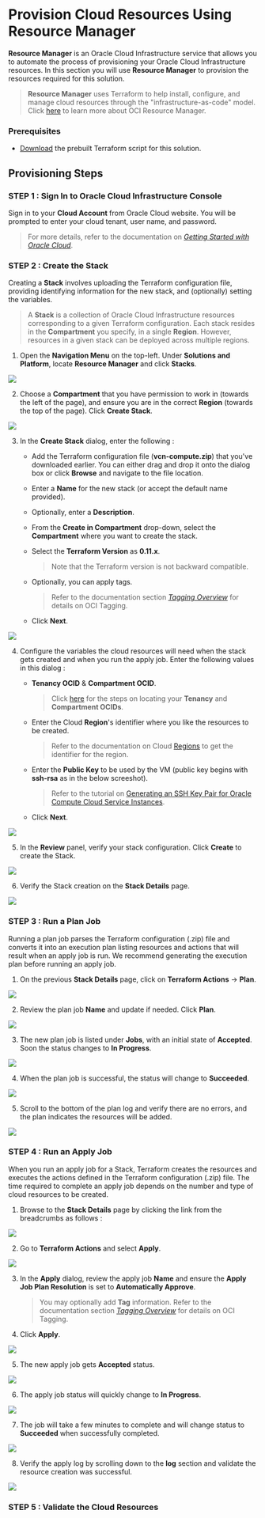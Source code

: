 # Provision Cloud Resources Using Resource Manager

**Resource Manager** is an Oracle Cloud Infrastructure service that allows you to automate the process of provisioning your Oracle Cloud Infrastructure resources. In this section you will use **Resource Manager** to provision the resources required for this solution.

> **Resource Manager** uses Terraform to help install, configure, and manage cloud resources through the "infrastructure-as-code" model. Click [here](https://docs.cloud.oracle.com/en-us/iaas/Content/ResourceManager/Concepts/resourcemanager.htm) to learn more about OCI Resource Manager.

### Prerequisites

* [Download](./tf/vcn-compute.zip) the prebuilt Terraform script for this solution.

## Provisioning Steps

### STEP 1 : Sign In to Oracle Cloud Infrastructure Console

Sign in to your **Cloud Account** from Oracle Cloud website. You will be prompted to enter your cloud tenant, user name, and password.

> For more details, refer to the documentation on [*Getting Started with Oracle Cloud*](https://docs.oracle.com/en/cloud/get-started/subscriptions-cloud/csgsg/sign-your-account-oracle-cloud-website.html).

### STEP 2 : Create the Stack

Creating a **Stack** involves uploading the Terraform configuration file, providing identifying information for the new stack, and (optionally) setting the variables.

> A **Stack** is a collection of Oracle Cloud Infrastructure resources corresponding to a given Terraform configuration. Each stack resides in the **Compartment** you specify, in a single **Region**. However, resources in a given stack can be deployed across multiple regions.

1. Open the **Navigation Menu** on the top-left. Under **Solutions and Platform**, locate **Resource Manager** and click **Stacks**.

![](./images/menu-resource-manager-stacks.png)

2. Choose a **Compartment** that you have permission to work in (towards the left of the page), and ensure you are in the correct **Region** (towards the top of the page). Click **Create Stack**.

![](./images/click-stacks.png)

3. In the **Create Stack** dialog, enter the following :

	* Add the Terraform configuration file (**vcn-compute.zip**) that you've downloaded earlier. You can either drag and drop it onto the dialog box or click **Browse** and navigate to the file location.
	
	* Enter a **Name** for the new stack (or accept the default name provided).
	
	* Optionally, enter a **Description**.
	
	* From the **Create in Compartment** drop-down, select the **Compartment** where you want to create the stack.
	
	* Select the **Terraform Version** as **0.11.x**. 
		>Note that the Terraform version is not backward compatible.

	* Optionally, you can apply tags. 
		>Refer to the documentation section [*Tagging Overview*](https://docs.cloud.oracle.com/en-us/iaas/Content/Tagging/Concepts/taggingoverview.htm) for details on OCI Tagging.
		
	* Click **Next**.

![](./images/stacks-info.png)

4. Configure the variables the cloud resources will need when the stack gets created and when you run the apply job. Enter the following values in this dialog :

	* **Tenancy OCID** & **Compartment OCID**.

		>Click [here](https://docs.cloud.oracle.com/en-us/iaas/Content/General/Concepts/identifiers.htm) for the steps on locating your **Tenancy** and **Compartment OCIDs**.

	* Enter the Cloud **Region**'s identifier where you like the resources to be created. 

		>Refer to the documentation on Cloud [Regions](https://docs.cloud.oracle.com/en-us/iaas/Content/General/Concepts/regions.htm) to get the identifier for the region.

	* Enter the **Public Key** to be used by the VM (public key begins with **ssh-rsa** as in the below screeshot).

		>Refer to the tutorial on [Generating an SSH Key Pair for Oracle Compute Cloud Service Instances](https://www.oracle.com/webfolder/technetwork/tutorials/obe/cloud/compute-iaas/generating_ssh_key/generate_ssh_key.html).

	* Click **Next**.

![](./images/stacks-vars.png)

5. In the **Review** panel, verify your stack configuration.
Click **Create** to create the Stack.	

![](./images/stacks-create.png)

6. Verify the Stack creation on the **Stack Details** page. 

![](./images/stacks-details.png)

### STEP 3 : Run a Plan Job

Running a plan job parses the Terraform configuration (.zip) file and converts it into an execution plan listing resources and actions that will result when an apply job is run. We recommend generating the execution plan before running an apply job.

1. On the previous **Stack Details** page, click on **Terraform Actions** -> **Plan**.

![](./images/stacks-tf-plan.png)

2. Review the plan job **Name** and update if needed. Click **Plan**.

![](./images/stacks-plan.png)

3. The new plan job is listed under **Jobs**, with an initial state of **Accepted**. Soon the status changes to **In Progress**. 

![](./images/plan-in-progress.png)

4. When the plan job is successful, the status will change to **Succeeded**.

![](./images/plan-job-succeeded.png)

5. Scroll to the bottom of the plan log and verify there are no errors, and the plan indicates the resources will be added. 

![](./images/plan-job-verify-log.png)

### STEP 4 : Run an Apply Job

When you run an apply job for a Stack, Terraform creates the resources and executes the actions defined in the Terraform configuration (.zip) file. The time required to complete an apply job depends on the number and type of cloud resources to be created.

1. Browse to the **Stack Details** page by clicking the link from the breadcrumbs as follows :

![](./images/job-details-stack-breadcrumb.png)

2. Go to **Terraform Actions** and select **Apply**.

![](./images/plan-apply.png)

3. In the **Apply** dialog, review the apply job **Name** and ensure the **Apply Job Plan Resolution** is set to **Automatically Approve**.

	> You may optionally add **Tag** information. Refer to the documentation section [*Tagging Overview*](https://docs.cloud.oracle.com/en-us/iaas/Content/Tagging/Concepts/taggingoverview.htm) for details on OCI Tagging.

4. Click **Apply**.

![](./images/apply-job.png)

5. The new apply job gets **Accepted** status. 

![](./images/apply-accepted.png)

6. The apply job status will quickly change to **In Progress**. 

![](./images/apply-in-progress.png)

7. The job will take a few minutes to complete and will change status to **Succeeded** when successfully completed.

![](./images/apply-job-succeeded.png)

8. Verify the apply log by scrolling down to the **log** section and validate the resource creation was successful.

![](./images/apply-job-verify-log.png)

### STEP 5 : Validate the Cloud Resources


